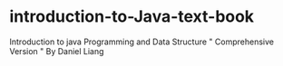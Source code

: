 # introduction-to-Java-text-book
Introduction to java Programming and  Data Structure " Comprehensive Version " By Daniel Liang
